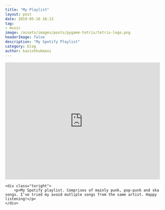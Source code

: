 ```yaml
---
title: "My Playlist"
layout: post
date: 2019-05-16 16:13
tag:
- music
image: /assets/images/posts/pygame-tetris/tetris-logo.png
headerImage: false
description: "My Spotify Playlist"
category: blog
author: kavishhukmani
---
```

<div class="side-by-side">
    <div class="toleft">
        <iframe src="https://open.spotify.com/embed/user/khukmani/playlist/3zqhLdgqjeFysHuzOAnRrO" width="100%" height="380" frameborder="0" allowtransparency="true"></iframe>
    </div>

    <div class="toright">
        <p>My Spotify playlist. Comprises of mainly punk, pop-punk and ska songs. I've tried my avoid mutliple songs from the same artist. Happy listening!</p>
    </div>
</div>
